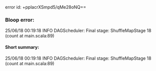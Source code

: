 error id: +pplacrXSmpd5/qMe28oNQ==
### Bloop error:

25/06/18 00:19:18 INFO DAGScheduler: Final stage: ShuffleMapStage 18 (count at main.scala:89)
#### Short summary: 

25/06/18 00:19:18 INFO DAGScheduler: Final stage: ShuffleMapStage 18 (count at main.scala:89)